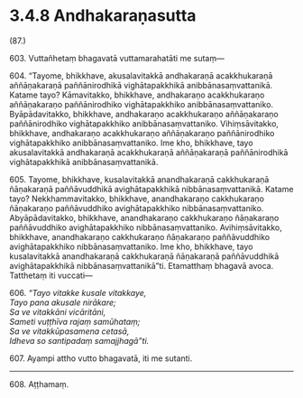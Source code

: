 # 3.4.8 Andhakaraṇasutta

(87.)

603\. Vuttañhetaṃ bhagavatā vuttamarahatāti me sutaṃ—

604\. “Tayome, bhikkhave, akusalavitakkā andhakaraṇā acakkhukaraṇā aññāṇakaraṇā paññānirodhikā vighātapakkhikā anibbānasaṃvattanikā. Katame tayo? Kāmavitakko, bhikkhave, andhakaraṇo acakkhukaraṇo aññāṇakaraṇo paññānirodhiko vighātapakkhiko anibbānasaṃvattaniko. Byāpādavitakko, bhikkhave, andhakaraṇo acakkhukaraṇo aññāṇakaraṇo paññānirodhiko vighātapakkhiko anibbānasaṃvattaniko. Vihiṃsāvitakko, bhikkhave, andhakaraṇo acakkhukaraṇo aññāṇakaraṇo paññānirodhiko vighātapakkhiko anibbānasaṃvattaniko. Ime kho, bhikkhave, tayo akusalavitakkā andhakaraṇā acakkhukaraṇā aññāṇakaraṇā paññānirodhikā vighātapakkhikā anibbānasaṃvattanikā.

605\. Tayome, bhikkhave, kusalavitakkā anandhakaraṇā cakkhukaraṇā ñāṇakaraṇā paññāvuddhikā avighātapakkhikā nibbānasaṃvattanikā. Katame tayo? Nekkhammavitakko, bhikkhave, anandhakaraṇo cakkhukaraṇo ñāṇakaraṇo paññāvuddhiko avighātapakkhiko nibbānasaṃvattaniko. Abyāpādavitakko, bhikkhave, anandhakaraṇo cakkhukaraṇo ñāṇakaraṇo paññāvuddhiko avighātapakkhiko nibbānasaṃvattaniko. Avihiṃsāvitakko, bhikkhave, anandhakaraṇo cakkhukaraṇo ñāṇakaraṇo paññāvuddhiko avighātapakkhiko nibbānasaṃvattaniko. Ime kho, bhikkhave, tayo kusalavitakkā anandhakaraṇā cakkhukaraṇā ñāṇakaraṇā paññāvuddhikā avighātapakkhikā nibbānasaṃvattanikā”ti. Etamatthaṃ bhagavā avoca. Tatthetaṃ iti vuccati—

606\. _“Tayo vitakke kusale vitakkaye,_  
_Tayo pana akusale nirākare;_  
_Sa ve vitakkāni vicāritāni,_  
_Sameti vuṭṭhīva rajaṃ samūhataṃ;_  
_Sa ve vitakkūpasamena cetasā,_  
_Idheva so santipadaṃ samajjhagā”ti._  

607\. Ayampi attho vutto bhagavatā, iti me sutanti.

---

608\. Aṭṭhamaṃ.
